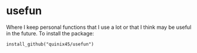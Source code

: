 # usefun
Where I keep personal functions that I use a lot or that I think may be useful in the future. To install the package:

`install_github("quinix45/usefun")`
